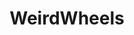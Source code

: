 ---
title: WeirdWheels
crosslinks:
- ATBGE
- UglyCarPictures
- thewholecar
- Shitty_Car_Mods
- hotwheels_irl
- delusionalcraigslist
- RetroFuturism
- AwesomeCarMods
- WeirdWings
- cars
- geotracker
- Volkswagen
- Snowcats
- funny
- Battlecars
- amceagle
- BrasilOnReddit
- vandwellers
- thegrandtour
---